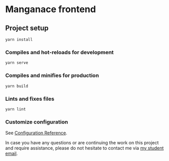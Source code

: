 # Manganace frontend

## Project setup
```
yarn install
```

### Compiles and hot-reloads for development
```
yarn serve
```

### Compiles and minifies for production
```
yarn build
```

### Lints and fixes files
```
yarn lint
```

### Customize configuration
See [Configuration Reference](https://cli.vuejs.org/config/).

In case you have any questions or are continuing the work on this project and require assistance, please do not hesitate to contact me via [my student email](mailto:m.makelis@student.ru.nl).